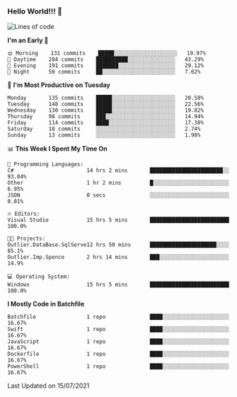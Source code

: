 ### Hello World!!! 👋

<!--
**kekotek/kekotek** is a ✨ _special_ ✨ repository because its `README.md` (this file) appears on your GitHub profile.

Here are some ideas to get you started:

- 🔭 I’m currently working on ...
- 🌱 I’m currently learning ...
- 👯 I’m looking to collaborate on ...
- 🤔 I’m looking for help with ...
- 💬 Ask me about ...
- 📫 How to reach me: ...
- 😄 Pronouns: ...
- ⚡ Fun fact: ...
-->

<!--START_SECTION:waka-->
![Lines of code](https://img.shields.io/badge/From%20Hello%20World%20I%27ve%20Written-18753%20lines%20of%20code-blue)

**I'm an Early 🐤** 

```text
🌞 Morning    131 commits    █████░░░░░░░░░░░░░░░░░░░░   19.97% 
🌆 Daytime    284 commits    ██████████░░░░░░░░░░░░░░░   43.29% 
🌃 Evening    191 commits    ███████░░░░░░░░░░░░░░░░░░   29.12% 
🌙 Night      50 commits     ██░░░░░░░░░░░░░░░░░░░░░░░   7.62%

```
📅 **I'm Most Productive on Tuesday** 

```text
Monday       135 commits    █████░░░░░░░░░░░░░░░░░░░░   20.58% 
Tuesday      148 commits    █████░░░░░░░░░░░░░░░░░░░░   22.56% 
Wednesday    130 commits    █████░░░░░░░░░░░░░░░░░░░░   19.82% 
Thursday     98 commits     ███░░░░░░░░░░░░░░░░░░░░░░   14.94% 
Friday       114 commits    ████░░░░░░░░░░░░░░░░░░░░░   17.38% 
Saturday     18 commits     ░░░░░░░░░░░░░░░░░░░░░░░░░   2.74% 
Sunday       13 commits     ░░░░░░░░░░░░░░░░░░░░░░░░░   1.98%

```


📊 **This Week I Spent My Time On** 

```text
💬 Programming Languages: 
C#                       14 hrs 2 mins       ███████████████████████░░   93.04% 
Other                    1 hr 2 mins         █░░░░░░░░░░░░░░░░░░░░░░░░   6.95% 
JSON                     0 secs              ░░░░░░░░░░░░░░░░░░░░░░░░░   0.01%

🔥 Editors: 
Visual Studio            15 hrs 5 mins       █████████████████████████   100.0%

🐱‍💻 Projects: 
Outlier.DataBase.SqlServe12 hrs 50 mins      █████████████████████░░░░   85.1% 
Outlier.Imp.Spence       2 hrs 14 mins       ███░░░░░░░░░░░░░░░░░░░░░░   14.9%

💻 Operating System: 
Windows                  15 hrs 5 mins       █████████████████████████   100.0%

```

**I Mostly Code in Batchfile** 

```text
Batchfile                1 repo              ████░░░░░░░░░░░░░░░░░░░░░   16.67% 
Swift                    1 repo              ████░░░░░░░░░░░░░░░░░░░░░   16.67% 
JavaScript               1 repo              ████░░░░░░░░░░░░░░░░░░░░░   16.67% 
Dockerfile               1 repo              ████░░░░░░░░░░░░░░░░░░░░░   16.67% 
PowerShell               1 repo              ████░░░░░░░░░░░░░░░░░░░░░   16.67%

```



 Last Updated on 15/07/2021
<!--END_SECTION:waka-->
